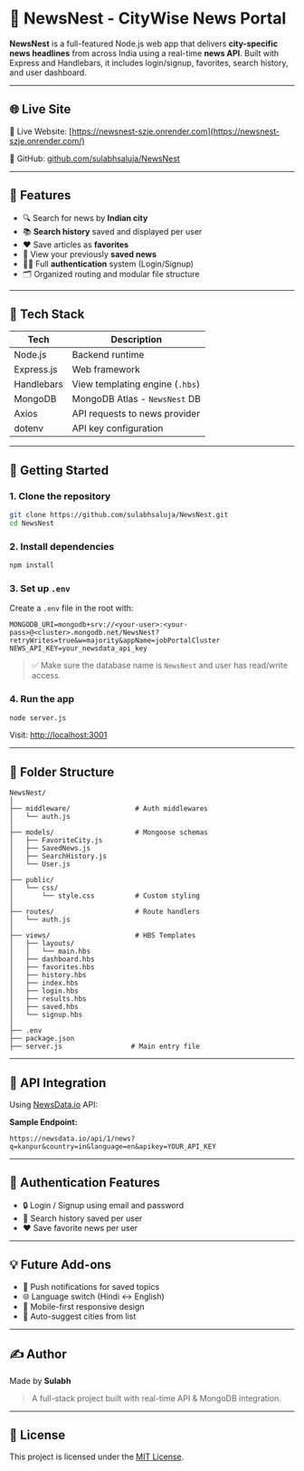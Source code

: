 # 📰 NewsNest - CityWise News Portal

**NewsNest** is a full-featured Node.js web app that delivers **city-specific news headlines** from across India using a real-time **news API**. Built with Express and Handlebars, it includes login/signup, favorites, search history, and user dashboard.

---

## 🌐 Live Site

🚀 Live Website: [https://newsnest-szje.onrender.com](https://newsnest-szje.onrender.com/)  

🔗 GitHub: [github.com/sulabhsaluja/NewsNest](https://github.com/sulabhsaluja/NewsNest)

---

## 📌 Features

* 🔍 Search for news by **Indian city**
* 📚 **Search history** saved and displayed per user
* ❤️ Save articles as **favorites**
* 🧾 View your previously **saved news**
* 🧑‍💻 Full **authentication** system (Login/Signup)
* 🗂️ Organized routing and modular file structure

---

## 🧱 Tech Stack

| Tech       | Description                     |
| ---------- | ------------------------------- |
| Node.js    | Backend runtime                 |
| Express.js | Web framework                   |
| Handlebars | View templating engine (`.hbs`) |
| MongoDB    | MongoDB Atlas - `NewsNest` DB   |
| Axios      | API requests to news provider   |
| dotenv     | API key configuration           |

---

## 🚀 Getting Started

### 1. Clone the repository

```bash
git clone https://github.com/sulabhsaluja/NewsNest.git
cd NewsNest
```

### 2. Install dependencies

```bash
npm install
```

### 3. Set up `.env`

Create a `.env` file in the root with:

```env
MONGODB_URI=mongodb+srv://<your-user>:<your-pass>@<cluster>.mongodb.net/NewsNest?retryWrites=true&w=majority&appName=jobPortalCluster
NEWS_API_KEY=your_newsdata_api_key
```

> ✅ Make sure the database name is `NewsNest` and user has read/write access.

### 4. Run the app

```bash
node server.js
```

Visit: [http://localhost:3001](http://localhost:3001)

---

## 📁 Folder Structure

```
NewsNest/
│
├── middleware/                # Auth middlewares
│   └── auth.js
│
├── models/                    # Mongoose schemas
│   ├── FavoriteCity.js
│   ├── SavedNews.js
│   ├── SearchHistory.js
│   └── User.js
│
├── public/
│   └── css/
│       └── style.css          # Custom styling
│
├── routes/                    # Route handlers
│   └── auth.js
│
├── views/                     # HBS Templates
│   ├── layouts/
│   │   └── main.hbs
│   ├── dashboard.hbs
│   ├── favorites.hbs
│   ├── history.hbs
│   ├── index.hbs
│   ├── login.hbs
│   ├── results.hbs
│   ├── saved.hbs
│   └── signup.hbs
│
├── .env
├── package.json
├── server.js                 # Main entry file
```

---

## 📡 API Integration

Using [NewsData.io](https://newsdata.io/) API:

**Sample Endpoint:**

```url
https://newsdata.io/api/1/news?q=kanpur&country=in&language=en&apikey=YOUR_API_KEY
```

---

## 🔐 Authentication Features

* 🔒 Login / Signup using email and password
* 🧠 Search history saved per user
* ❤️ Save favorite news per user

---

## 💡 Future Add-ons

* 🔔 Push notifications for saved topics
* 🌐 Language switch (Hindi ↔ English)
* 📱 Mobile-first responsive design
* 🔎 Auto-suggest cities from list

---

## ✍️ Author

Made by **Sulabh**

> A full-stack project built with real-time API & MongoDB integration.

---

## 📜 License

This project is licensed under the [MIT License](LICENSE).
